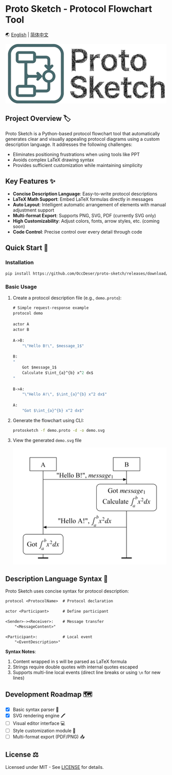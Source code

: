 # Proto Sketch - Protocol Flowchart Tool

🌏 [English](README.md) | [简体中文](README.zh-CN.md)

![Proto Sketch](images/logo_banner.jpg)

## Project Overview 🏷️

Proto Sketch is a Python-based protocol flowchart tool that automatically generates clear and visually appealing protocol diagrams using a custom description language. It addresses the following challenges:

- Eliminates positioning frustrations when using tools like PPT
- Avoids complex LaTeX drawing syntax
- Provides sufficient customization while maintaining simplicity

## Key Features ✨

- **Concise Description Language**: Easy-to-write protocol descriptions
- **LaTeX Math Support**: Embed LaTeX formulas directly in messages
- **Auto Layout**: Intelligent automatic arrangement of elements with manual adjustment support
- **Multi-format Export**: Supports PNG, SVG, PDF (currently SVG only)
- **High Customizability**: Adjust colors, fonts, arrow styles, etc. (coming soon)
- **Code Control**: Precise control over every detail through code

## Quick Start 🚀

### Installation

```bash
pip install https://github.com/OccDeser/proto-sketch/releases/download/v0.1.3/proto_sketch-0.1.3-py3-none-any.whl
```

### Basic Usage

1. Create a protocol description file (e.g., `demo.proto`):

    ```proto
    # Simple request-response example
    protocol demo

    actor A
    actor B

    A->B:
        "\"Hello B!\", $message_1$"

    B:
    "
        Got $message_1$
        Calculate $\int_{a}^{b} x^2 dx$
    "

    B->A:
        "\"Hello A!\", $\int_{a}^{b} x^2 dx$"

    A:
        "Got $\int_{a}^{b} x^2 dx$"
    ```

2. Generate the flowchart using CLI:

    ```bash
    protosketch -f demo.proto -d -o demo.svg
    ```

3. View the generated `demo.svg` file

    ![Demo Protocol Diagram](images/demo.svg)

## Description Language Syntax 📜

Proto Sketch uses concise syntax for protocol description:

```plaintext
protocol <ProtocolName>  # Protocol declaration

actor <Participant>      # Define participant

<Sender>-><Receiver>:    # Message transfer
    "<MessageContent>"

<Participant>:           # Local event
    "<EventDescription>"
```

**Syntax Notes**:
1. Content wrapped in `$` will be parsed as LaTeX formula
2. Strings require double quotes with internal quotes escaped
3. Supports multi-line local events (direct line breaks or using `\n` for new lines)

## Development Roadmap 🗺️
- [x] Basic syntax parser 🧩
- [x] SVG rendering engine 🖍️
- [ ] Visual editor interface 💻
- [ ] Style customization module 🎨
- [ ] Multi-format export (PDF/PNG) 📤

## License ⚖️

Licensed under MIT - See [LICENSE](LICENSE) for details.